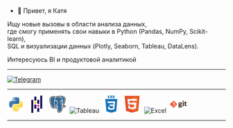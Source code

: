 - 👋 Привет, я Катя 

Ищу новые вызовы в области анализа данных,   
где смогу применять свои навыки в Python (Pandas, NumPy, Scikit-learn),   
SQL и визуализации данных (Plotly, Seaborn, Tableau, DataLens).  

Интересуюсь BI и продуктовой аналитикой   

---

<div id="badges">
  <a href="https://t.me/kachanea">
    <img src=https://avatars.mds.yandex.net/i?id=ee220d96aa96df9eb6c0d046e507ee984a077a34-10868190-images-thumbs&n=13 alt="Telegram" width="40"/>
  </a>
</div>
  
---
  
<div>
  <img src="https://github.com/devicons/devicon/blob/master/icons/python/python-original.svg" title="Python" alt="Python" width="40" height="40"/>&nbsp;
  <img src="https://github.com/devicons/devicon/blob/master/icons/pandas/pandas-original.svg" title="Pandes" alt="Pandas" width="40" height="40"/>&nbsp;
  <img src="https://github.com/devicons/devicon/blob/master/icons/postgresql/postgresql-original.svg" title="SQL" alt="SQL" width="40" height="40"/>&nbsp;
  <img src="https://avatars.mds.yandex.net/i?id=b9705fdaf1bd00a545280399927260f8_l-4432759-images-thumbs&n=13" title="Tableau" alt="Tableau" width="40" height="40"/>&nbsp;
  <img src="https://github.com/devicons/devicon/blob/master/icons/css3/css3-plain-wordmark.svg"  title="CSS3" alt="CSS" width="40" height="40"/>&nbsp;
  <img src="https://github.com/devicons/devicon/blob/master/icons/html5/html5-original.svg" title="HTML5" alt="HTML" width="40" height="40"/>&nbsp;
  <img src="https://image.winudf.com/v2/image1/Y29tLm1pY3Jvc29mdC5vZmZpY2UuZXhjZWxfaWNvbl8xNTYwNDE4MjU5XzA5NA/icon.png?w=100&fakeurl=1" title="Excel" alt="Excel" width="40" height="40"/>&nbsp;
  <img src="https://github.com/devicons/devicon/blob/master/icons/git/git-original-wordmark.svg" title="Git" **alt="Git" width="40" height="40"/>
</div>  

---
